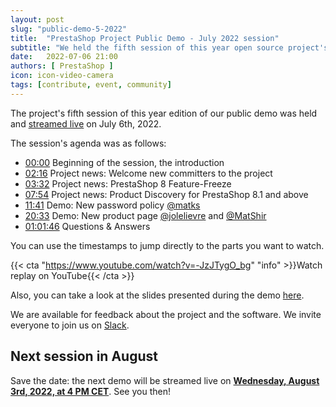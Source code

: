 ```yaml
---
layout: post
slug: "public-demo-5-2022"
title:  "PrestaShop Project Public Demo - July 2022 session"
subtitle: "We held the fifth session of this year open source project's public demo"
date:   2022-07-06 21:00
authors: [ PrestaShop ]
icon: icon-video-camera
tags: [contribute, event, community]
---
```


The project's fifth session of this year edition of our public demo was held and [streamed live](https://www.youtube.com/watch?v=-JzJTygO_bg) on July 6th, 2022.

The session's agenda was as follows:

- [00:00](https://www.youtube.com/watch?v=-JzJTygO_bg) Beginning of the session, the introduction
- [02:16](https://www.youtube.com/watch?v=-JzJTygO_bg&t=136s) Project news: Welcome new committers to the project
- [03:32](https://www.youtube.com/watch?v=-JzJTygO_bg&t=212s) Project news: PrestaShop 8 Feature-Freeze
- [07:54](https://www.youtube.com/watch?v=-JzJTygO_bg&t=474s) Project news: Product Discovery for PrestaShop 8.1 and above
- [11:41](https://www.youtube.com/watch?v=-JzJTygO_bg&t=701s) Demo: New password policy [@matks](https://github.com/matks)
- [20:33](https://www.youtube.com/watch?v=-JzJTygO_bg&t=1233s) Demo: New product page [@jolelievre](https://github.com/jolelievre) and [@MatShir](https://github.com/MatShir)
- [01:01:46](https://www.youtube.com/watch?v=-JzJTygO_bg&t=3706s) Questions & Answers

You can use the timestamps to jump directly to the parts you want to watch.

{{< cta "https://www.youtube.com/watch?v=-JzJTygO_bg" "info" >}}Watch replay on YouTube{{< /cta >}}

Also, you can take a look at the slides presented during the demo [here](https://docs.google.com/presentation/d/1H8DcJNedwYXnvgUQRGBd3jBm5XDdDf1I2Pg91aTXsC0/edit?usp=sharing).

We are available for feedback about the project and the software. We invite everyone to join us on [Slack](https://www.prestashop-project.org/slack/).

## Next session in August

Save the date: the next demo will be streamed live on [**Wednesday, August 3rd, 2022, at 4 PM CET**](https://www.youtube.com/watch?v=R6fwb7FiiCI). See you then!
